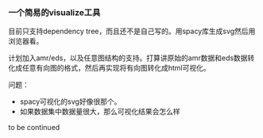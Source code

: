 ### 一个简易的visualize工具

目前只支持dependency tree，而且还不是自己写的。用spacy库生成svg然后用浏览器看。

计划加入amr/eds，以及任意图结构的支持。打算讲原始的amr数据和eds数据转化成任意有向图的格式，然后再实现将有向图转化成html可视化。

问题：

- spacy可视化的svg好像很那个。
- 如果数据集中数据量很大，那么可视化结果会怎么样


to be continued

